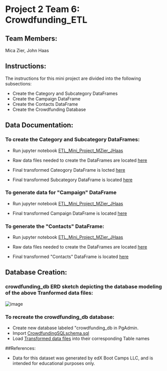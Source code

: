 # Project 2 Team 6:  Crowdfunding_ETL

## Team Members: 
Mica Zier, John Haas

## Instructions:

The instructions for this mini project are divided into the following subsections:

- Create the Category and Subcategory DataFrames
- Create the Campaign DataFrame
- Create the Contacts DataFrame
- Create the Crowdfunding Database

## Data Documentation: 

### To create the Category and Subcategory DataFrames:
- Run jupyter notebook [ETL_Mini_Project_MZier_JHaas](https://github.com/mbz4b8/Crowdfunding_ETL/blob/main/ETL_Mini_Project_MZier_JHaas.ipynb) 

- Raw data files needed to create the DataFrames are located [here](https://github.com/mbz4b8/Crowdfunding_ETL/blob/main/Resources/crowdfunding.xlsx)

- Final transformed Cateogory DataFrame is locted [here](https://github.com/mbz4b8/Crowdfunding_ETL/blob/main/Resources/category.csv)
- Final transformed Subcategory DataFrame is located [here](https://github.com/mbz4b8/Crowdfunding_ETL/blob/main/Resources/subcategory.csv)

### To generate data for "Campaign" DataFrame
- Run jupyter notebook [ETL_Mini_Project_MZier_JHaas](https://github.com/mbz4b8/Crowdfunding_ETL/blob/main/ETL_Mini_Project_MZier_JHaas.ipynb) 

- Final transformed Campaign DataFrame is located [here](https://github.com/mbz4b8/Crowdfunding_ETL/blob/main/Resources/campaign.csv)

### To generate the "Contacts" DataFrame:
- Run jupyter notebook [ETL_Mini_Project_MZier_JHaas](https://github.com/mbz4b8/Crowdfunding_ETL/blob/main/ETL_Mini_Project_MZier_JHaas.ipynb) 

- Raw data files needed to create the DataFrames are located [here](https://github.com/mbz4b8/Crowdfunding_ETL/blob/main/Resources/contacts.xlsx)

- Final transformed "Contacts" DataFrame is located [here](https://github.com/mbz4b8/Crowdfunding_ETL/blob/main/Resources/contacts.csv)

## Database Creation: 

### crowdfunding_db ERD sketch depicting the database modeling of the above Tranformed data files:

![image](https://github.com/mbz4b8/Crowdfunding_ETL/assets/149974307/32bff442-ef87-42aa-af06-d66535f00d5b)

### To recreate the crowdfunding_db database:
- Create new database labeled "crowdfunding_db in PgAdmin.
- Import [CrowdfundingSQLschema.sql](https://github.com/mbz4b8/Crowdfunding_ETL/blob/main/crowdfunding_db/CrowdfundingSQLschema.sql)
- Load [Transformed data files](https://github.com/mbz4b8/Crowdfunding_ETL/tree/main/crowdfunding_db/data) into their corresponding Table names

##References:
- Data for this dataset was generated by edX Boot Camps LLC, and is intended for educational purposes only.
